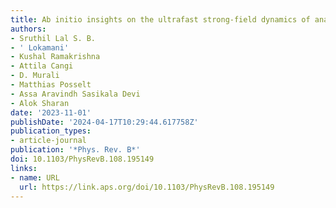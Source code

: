 ```yaml
---
title: Ab initio insights on the ultrafast strong-field dynamics of anatase $mathrmTiO_2$
authors:
- Sruthil Lal S. B.
- ' Lokamani'
- Kushal Ramakrishna
- Attila Cangi
- D. Murali
- Matthias Posselt
- Assa Aravindh Sasikala Devi
- Alok Sharan
date: '2023-11-01'
publishDate: '2024-04-17T10:29:44.617758Z'
publication_types:
- article-journal
publication: '*Phys. Rev. B*'
doi: 10.1103/PhysRevB.108.195149
links:
- name: URL
  url: https://link.aps.org/doi/10.1103/PhysRevB.108.195149
---
```

